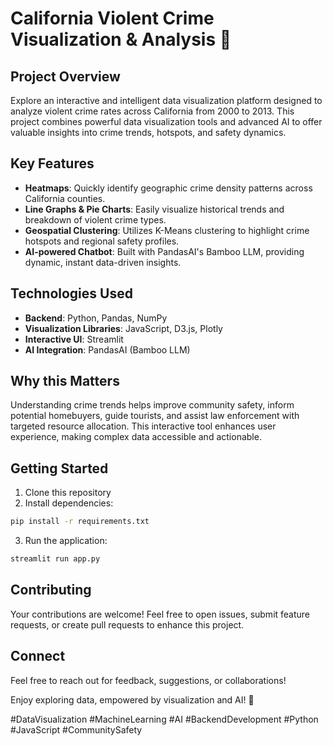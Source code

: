 # California Violent Crime Visualization & Analysis 🚨

## Project Overview

Explore an interactive and intelligent data visualization platform designed to analyze violent crime rates across California from 2000 to 2013. This project combines powerful data visualization tools and advanced AI to offer valuable insights into crime trends, hotspots, and safety dynamics.

## Key Features
- **Heatmaps**: Quickly identify geographic crime density patterns across California counties.
- **Line Graphs & Pie Charts**: Easily visualize historical trends and breakdown of violent crime types.
- **Geospatial Clustering**: Utilizes K-Means clustering to highlight crime hotspots and regional safety profiles.
- **AI-powered Chatbot**: Built with PandasAI's Bamboo LLM, providing dynamic, instant data-driven insights.

## Technologies Used
- **Backend**: Python, Pandas, NumPy
- **Visualization Libraries**: JavaScript, D3.js, Plotly
- **Interactive UI**: Streamlit
- **AI Integration**: PandasAI (Bamboo LLM)

## Why this Matters
Understanding crime trends helps improve community safety, inform potential homebuyers, guide tourists, and assist law enforcement with targeted resource allocation. This interactive tool enhances user experience, making complex data accessible and actionable.

## Getting Started
1. Clone this repository
2. Install dependencies:
```bash
pip install -r requirements.txt
```
3. Run the application:
```bash
streamlit run app.py
```

## Contributing
Your contributions are welcome! Feel free to open issues, submit feature requests, or create pull requests to enhance this project.

## Connect
Feel free to reach out for feedback, suggestions, or collaborations!

Enjoy exploring data, empowered by visualization and AI! 🌟

#DataVisualization #MachineLearning #AI #BackendDevelopment #Python #JavaScript #CommunitySafety

